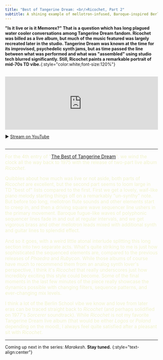 ```yaml
---
title: "Best of Tangerine Dream: <br/>Ricochet, Part 2"
subtitle: A shining example of mellotron-infused, Baroque-inspired Berlin School jams.
---
```


**"Is it live or is it Memorex?" That is a question which has long plagued water cooler conversations among Tangerine Dream fandom. Ricochet was billed as a live album, but much of the music featured was largely recreated later in the studio. Tangerine Dream was known at the time for its improvised, psychedelic synth jams, but as time passed the line between what was performed and what was "assembled" using studio tech blurred significantly. Still, Ricochet paints a remarkable portrait of mid-70s TD vibe.**{:style="color:white;font-size:120%"}

<section style="margin-block:2rem">
  <iframe allow="autoplay *; encrypted-media *; fullscreen *; clipboard-write" frameborder="0" height="175" style="width:100%;max-width:660px;overflow:hidden;background:transparent;" sandbox="allow-forms allow-popups allow-same-origin allow-scripts allow-storage-access-by-user-activation allow-top-navigation-by-user-activation" src="https://embed.music.apple.com/us/album/ricochet-pt-2-live-on-european-tour-1975-remastered-2018/1460254923?i=1460256374"></iframe>

  <p>▶︎ <a href="https://www.youtube.com/watch?v=HHitSo9MAFs" target="_blank">Stream on YouTube</a></p>
</section>

----

<section markdown="block" style="color: #f0f2ca; font-size: 110%">

For the 4th entry of "[The Best of Tangerine Dream](/tangerine-dream-2022)", we wind the clock all the way back to 1975 with the release of two-part live album _Ricochet_.

Quibbles about how much was live or not aside, both parts of _Ricochet_ are excellent, but the second part seems to loom large in TD "best of" lists compared to the first. First we get a lovely, waif-like piano melody starting things off on a remarkably "un-synthy" note. But before too long, mellotron flute sounds and other elements start to creep in, and then a driving square wave sequencer line ushers in the primary movement. Baroque fugue-like waves of polyphonic sequencer lines fade in and out at regular intervals, and we get vigorous brass and other mellotron leads mixed with additional synth and guitar lines to splendid effect.

And so it goes, with a weird little atonal interlude splitting this long section into two separate acts. What's quite striking to me is just how sophisticated the sequenced elements are, compared to the previous releases of _Phaedra_ and _Rubycon_. While those albums of course have much to recommend them from an analog synth lover's perspective, I think it's _Ricochet_ that really underscores just how incredibly exciting this style could become. Some of the final moments in the last few minutes of the piece really showcase the dynamics possible with changing filters, sequence patterns, and ever-changing mix levels.

I think a lot of the Berlin School vibe we know and love from later eras can be traced straight back to _Ricochet_ (and perhaps solidified on 1977's _Sorcerer_ soundtrack). While _Ricochet_ is not my favorite Tangerine Dream live album (that would be either _Logos_ or _Poland_ depending on the mood), I always feel quite satisfied after a pleasant sit with _Ricochet_.

</section>

----

Coming up next in the series: _Marakesh_. **Stay tuned.**
{:style="text-align:center"}
